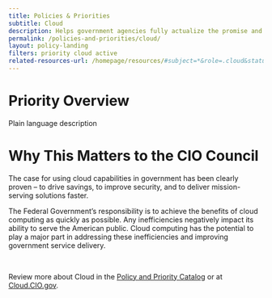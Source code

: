 ```yaml
---
title: Policies & Priorities
subtitle: Cloud
description: Helps government agencies fully actualize the promise and potential of cloud-based technologies while ensuring thoughtful execution that incorporates practical realities.
permalink: /policies-and-priorities/cloud/
layout: policy-landing
filters: priority cloud active
related-resources-url: /homepage/resources/#subject=*&role=.cloud&status=*
---
```


# Priority Overview #
Plain language description

# Why This Matters to the CIO Council #
The case for using cloud capabilities in government has been clearly proven – to drive savings, to improve security, and to deliver mission-serving solutions faster.

The Federal Government’s responsibility is to achieve the benefits of cloud computing as quickly as possible. Any inefficiencies negatively impact its ability to serve the American public. Cloud computing has the potential to play a major part in addressing these inefficiencies and improving government service delivery.

&nbsp;

Review more about Cloud in the [Policy and Priority Catalog]({{site.baseurl}}/policies-and-priorities/#subject=*&role=.cloud&status=*) or at [Cloud.CIO.gov](https://cloud.cio.gov/).
